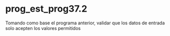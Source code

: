 # prog_est_prog37.2
Tomando como base el programa anterior, validar que los datos de entrada solo acepten los valores permitidos
